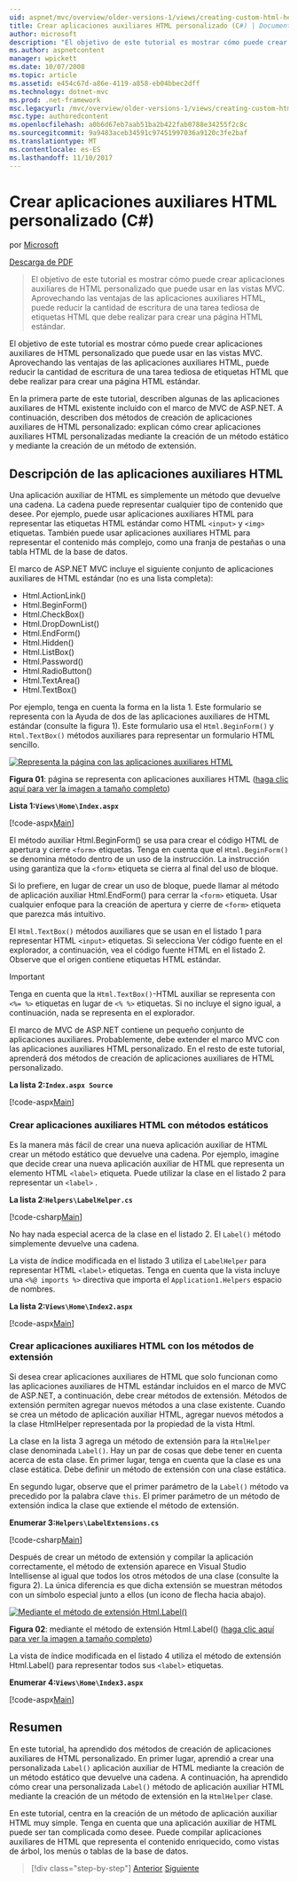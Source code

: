 ```yaml
---
uid: aspnet/mvc/overview/older-versions-1/views/creating-custom-html-helpers-cs
title: Crear aplicaciones auxiliares HTML personalizado (C#) | Documentos de Microsoft
author: microsoft
description: "El objetivo de este tutorial es mostrar cómo puede crear aplicaciones auxiliares de HTML personalizado que puede usar en las vistas MVC. Aprovechando las ventajas de la aplicación auxiliar HTML..."
ms.author: aspnetcontent
manager: wpickett
ms.date: 10/07/2008
ms.topic: article
ms.assetid: e454c67d-a86e-4119-a858-eb04bbec2dff
ms.technology: dotnet-mvc
ms.prod: .net-framework
msc.legacyurl: /mvc/overview/older-versions-1/views/creating-custom-html-helpers-cs
msc.type: authoredcontent
ms.openlocfilehash: a0b6d67eb7aab51ba2b422fab0788e34255f2c8c
ms.sourcegitcommit: 9a9483aceb34591c97451997036a9120c3fe2baf
ms.translationtype: MT
ms.contentlocale: es-ES
ms.lasthandoff: 11/10/2017
---
```

<a name="creating-custom-html-helpers-c"></a>Crear aplicaciones auxiliares HTML personalizado (C#)
====================
por [Microsoft](https://github.com/microsoft)

[Descarga de PDF](http://download.microsoft.com/download/1/1/f/11f721aa-d749-4ed7-bb89-a681b68894e6/ASPNET_MVC_Tutorial_9_CS.pdf)

> El objetivo de este tutorial es mostrar cómo puede crear aplicaciones auxiliares de HTML personalizado que puede usar en las vistas MVC. Aprovechando las ventajas de las aplicaciones auxiliares HTML, puede reducir la cantidad de escritura de una tarea tediosa de etiquetas HTML que debe realizar para crear una página HTML estándar.


El objetivo de este tutorial es mostrar cómo puede crear aplicaciones auxiliares de HTML personalizado que puede usar en las vistas MVC. Aprovechando las ventajas de las aplicaciones auxiliares HTML, puede reducir la cantidad de escritura de una tarea tediosa de etiquetas HTML que debe realizar para crear una página HTML estándar.

En la primera parte de este tutorial, describen algunas de las aplicaciones auxiliares de HTML existente incluido con el marco de MVC de ASP.NET. A continuación, describen dos métodos de creación de aplicaciones auxiliares de HTML personalizado: explican cómo crear aplicaciones auxiliares HTML personalizadas mediante la creación de un método estático y mediante la creación de un método de extensión.

## <a name="understanding-html-helpers"></a>Descripción de las aplicaciones auxiliares HTML

Una aplicación auxiliar de HTML es simplemente un método que devuelve una cadena. La cadena puede representar cualquier tipo de contenido que desee. Por ejemplo, puede usar aplicaciones auxiliares HTML para representar las etiquetas HTML estándar como HTML `<input>` y `<img>` etiquetas. También puede usar aplicaciones auxiliares HTML para representar el contenido más complejo, como una franja de pestañas o una tabla HTML de la base de datos.

El marco de ASP.NET MVC incluye el siguiente conjunto de aplicaciones auxiliares de HTML estándar (no es una lista completa):

- Html.ActionLink()
- Html.BeginForm()
- Html.CheckBox()
- Html.DropDownList()
- Html.EndForm()
- Html.Hidden()
- Html.ListBox()
- Html.Password()
- Html.RadioButton()
- Html.TextArea()
- Html.TextBox()

Por ejemplo, tenga en cuenta la forma en la lista 1. Este formulario se representa con la Ayuda de dos de las aplicaciones auxiliares de HTML estándar (consulte la figura 1). Este formulario usa el `Html.BeginForm()` y `Html.TextBox()` métodos auxiliares para representar un formulario HTML sencillo.


[![Representa la página con las aplicaciones auxiliares HTML](creating-custom-html-helpers-cs/_static/image2.png)](creating-custom-html-helpers-cs/_static/image1.png)

**Figura 01**: página se representa con aplicaciones auxiliares HTML ([haga clic aquí para ver la imagen a tamaño completo](creating-custom-html-helpers-cs/_static/image3.png))


**Lista 1:`Views\Home\Index.aspx`**

[!code-aspx[Main](creating-custom-html-helpers-cs/samples/sample1.aspx)]

El método auxiliar Html.BeginForm() se usa para crear el código HTML de apertura y cierre `<form>` etiquetas. Tenga en cuenta que el `Html.BeginForm()` se denomina método dentro de un uso de la instrucción. La instrucción using garantiza que la `<form>` etiqueta se cierra al final del uso de bloque.

Si lo prefiere, en lugar de crear un uso de bloque, puede llamar al método de aplicación auxiliar Html.EndForm() para cerrar la `<form>` etiqueta. Usar cualquier enfoque para la creación de apertura y cierre de `<form>` etiqueta que parezca más intuitivo.

El `Html.TextBox()` métodos auxiliares que se usan en el listado 1 para representar HTML `<input>` etiquetas. Si selecciona Ver código fuente en el explorador, a continuación, vea el código fuente HTML en el listado 2. Observe que el origen contiene etiquetas HTML estándar.

> [!IMPORTANT]
> Tenga en cuenta que la `Html.TextBox()`-HTML auxiliar se representa con `<%= %>` etiquetas en lugar de `<% %>` etiquetas. Si no incluye el signo igual, a continuación, nada se representa en el explorador.

El marco de MVC de ASP.NET contiene un pequeño conjunto de aplicaciones auxiliares. Probablemente, debe extender el marco MVC con las aplicaciones auxiliares HTML personalizado. En el resto de este tutorial, aprenderá dos métodos de creación de aplicaciones auxiliares de HTML personalizado.

**La lista 2:`Index.aspx Source`**

[!code-aspx[Main](creating-custom-html-helpers-cs/samples/sample2.aspx)]

### <a name="creating-html-helpers-with-static-methods"></a>Crear aplicaciones auxiliares HTML con métodos estáticos

Es la manera más fácil de crear una nueva aplicación auxiliar de HTML crear un método estático que devuelve una cadena. Por ejemplo, imagine que decide crear una nueva aplicación auxiliar de HTML que representa un elemento HTML `<label>` etiqueta. Puede utilizar la clase en el listado 2 para representar un `<label>` .

**La lista 2:`Helpers\LabelHelper.cs`**

[!code-csharp[Main](creating-custom-html-helpers-cs/samples/sample3.cs)]

No hay nada especial acerca de la clase en el listado 2. El `Label()` método simplemente devuelve una cadena.

La vista de índice modificada en el listado 3 utiliza el `LabelHelper` para representar HTML `<label>` etiquetas. Tenga en cuenta que la vista incluye una `<%@ imports %>` directiva que importa el `Application1.Helpers` espacio de nombres.

**La lista 2:`Views\Home\Index2.aspx`**

[!code-aspx[Main](creating-custom-html-helpers-cs/samples/sample4.aspx)]

### <a name="creating-html-helpers-with-extension-methods"></a>Crear aplicaciones auxiliares HTML con los métodos de extensión

Si desea crear aplicaciones auxiliares de HTML que solo funcionan como las aplicaciones auxiliares de HTML estándar incluidos en el marco de MVC de ASP.NET, a continuación, debe crear métodos de extensión. Métodos de extensión permiten agregar nuevos métodos a una clase existente. Cuando se crea un método de aplicación auxiliar HTML, agregar nuevos métodos a la clase HtmlHelper representada por la propiedad de la vista Html.

La clase en la lista 3 agrega un método de extensión para la `HtmlHelper` clase denominada `Label()`. Hay un par de cosas que debe tener en cuenta acerca de esta clase. En primer lugar, tenga en cuenta que la clase es una clase estática. Debe definir un método de extensión con una clase estática.

En segundo lugar, observe que el primer parámetro de la `Label()` método va precedido por la palabra clave `this`. El primer parámetro de un método de extensión indica la clase que extiende el método de extensión.

**Enumerar 3:`Helpers\LabelExtensions.cs`**

[!code-csharp[Main](creating-custom-html-helpers-cs/samples/sample5.cs)]

Después de crear un método de extensión y compilar la aplicación correctamente, el método de extensión aparece en Visual Studio Intellisense al igual que todos los otros métodos de una clase (consulte la figura 2). La única diferencia es que dicha extensión se muestran métodos con un símbolo especial junto a ellos (un icono de flecha hacia abajo).


[![Mediante el método de extensión Html.Label()](creating-custom-html-helpers-cs/_static/image5.png)](creating-custom-html-helpers-cs/_static/image4.png)

**Figura 02**: mediante el método de extensión Html.Label() ([haga clic aquí para ver la imagen a tamaño completo](creating-custom-html-helpers-cs/_static/image6.png))


La vista de índice modificada en el listado 4 utiliza el método de extensión Html.Label() para representar todos sus `<label>` etiquetas.

**Enumerar 4:`Views\Home\Index3.aspx`**

[!code-aspx[Main](creating-custom-html-helpers-cs/samples/sample6.aspx)]

## <a name="summary"></a>Resumen

En este tutorial, ha aprendido dos métodos de creación de aplicaciones auxiliares de HTML personalizado. En primer lugar, aprendió a crear una personalizada `Label()` aplicación auxiliar de HTML mediante la creación de un método estático que devuelve una cadena. A continuación, ha aprendido cómo crear una personalizada `Label()` método de aplicación auxiliar HTML mediante la creación de un método de extensión en la `HtmlHelper` clase.

En este tutorial, centra en la creación de un método de aplicación auxiliar HTML muy simple. Tenga en cuenta que una aplicación auxiliar de HTML puede ser tan complicada como desee. Puede compilar aplicaciones auxiliares de HTML que representa el contenido enriquecido, como vistas de árbol, los menús o tablas de la base de datos.

>[!div class="step-by-step"]
[Anterior](asp-net-mvc-views-overview-cs.md)
[Siguiente](using-the-tagbuilder-class-to-build-html-helpers-cs.md)
